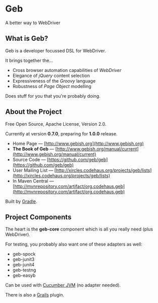 # Geb

A better way to WebDriver

## What is Geb?

Geb is a developer focussed DSL for WebDriver.

It brings together the…

* Cross browser automation capabilities of *WebDriver*
* Elegance of *jQuery* content selection
* Expressiveness of the *Groovy* language
* Robustness of *Page Object* modelling

Does stuff for you that you're probably doing.

## About the Project

Free Open Source, Apache License, Version 2.0.

Currently at version **0.7.0**, preparing for **1.0.0** release.

* Home Page — [http://www.gebish.org](http://www.gebish.org)
* **The Book of Geb** — [http://www.gebish.org/manual/current](http://www.gebish.org/manual/current)
* Source Code — [https://github.com/geb/geb](https://github.com/geb/geb)
* User Mailing List — [http://xircles.codehaus.org/projects/geb/lists](http://xircles.codehaus.org/projects/geb/lists)
* In Maven Central — [http://mvnrepository.com/artifact/org.codehaus.geb](http://mvnrepository.com/artifact/org.codehaus.geb)

Built by [Gradle](http://www.gradle.org).

## Project Components

The heart is the **geb-core** component which is all you really need (plus WebDriver).

For testing, you probably also want one of these adapters as well:

* geb-spock
* geb-junit3
* geb-junit4
* geb-testng
* geb-easyb

Can be used with [Cucumber JVM](https://github.com/cucumber/cucumber-jvm) (no adapter needed).

There is also a [Grails](http://grails.org/) plugin.
